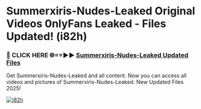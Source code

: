 # Summerxiris-Nudes-Leaked Original Videos 0nlyFans Leaked - Files Updated! (i82h)

<h3>🔴 CLICK HERE 🌐==►► <a href="https://tinyurl.com/4mcuefdz" rel="nofollow">Summerxiris-Nudes-Leaked Updated Files</a></h3>

Get Summerxiris-Nudes-Leaked and all content. Now you can access all videos and pictures of Summerxiris-Nudes-Leaked. New Updated Files 2025!

[![i82h](https://i.imgur.com/StAQSOY.gif)](https://tinyurl.com/4mcuefdz)
